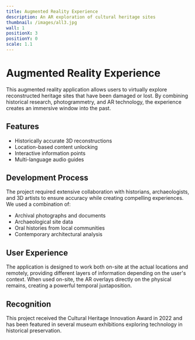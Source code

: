 ```yaml
---
title: Augmented Reality Experience
description: An AR exploration of cultural heritage sites
thumbnail: /images/all3.jpg
wall: 1
positionX: 3
positionY: 0
scale: 1.1
---
```


# Augmented Reality Experience

This augmented reality application allows users to virtually explore reconstructed heritage sites that have been damaged or lost. By combining historical research, photogrammetry, and AR technology, the experience creates an immersive window into the past.

## Features

- Historically accurate 3D reconstructions
- Location-based content unlocking
- Interactive information points
- Multi-language audio guides

## Development Process

The project required extensive collaboration with historians, archaeologists, and 3D artists to ensure accuracy while creating compelling experiences. We used a combination of:

- Archival photographs and documents
- Archaeological site data
- Oral histories from local communities
- Contemporary architectural analysis

## User Experience

The application is designed to work both on-site at the actual locations and remotely, providing different layers of information depending on the user's context. When used on-site, the AR overlays directly on the physical remains, creating a powerful temporal juxtaposition.

## Recognition

This project received the Cultural Heritage Innovation Award in 2022 and has been featured in several museum exhibitions exploring technology in historical preservation. 